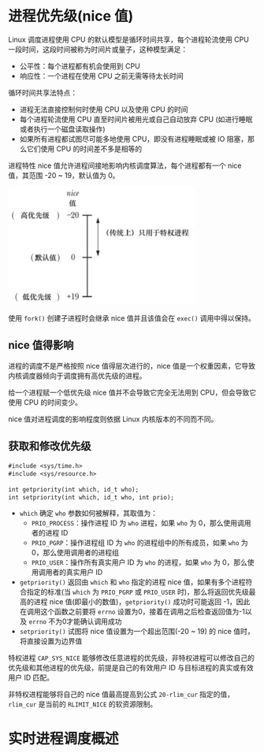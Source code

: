 # 进程优先级(nice 值)

Linux 调度进程使用 CPU 的默认模型是循环时间共享，每个进程轮流使用 CPU 一段时间，这段时间被称为时间片或量子，这种模型满足：

- 公平性：每个进程都有机会使用到 CPU
- 响应性：一个进程在使用 CPU 之前无需等待太长时间

循环时间共享法特点：

- 进程无法直接控制何时使用 CPU 以及使用 CPU 的时间
- 每个进程轮流使用 CPU 直至时间片被用光或自己自动放弃 CPU (如进行睡眠或者执行一个磁盘读取操作)
- 如果所有进程都试图尽可能多地使用 CPU，即没有进程睡眠或被 IO 阻塞，那么它们使用 CPU 的时间差不多是相等的

进程特性 nice 值允许进程间接地影响内核调度算法，每个进程都有一个  nice 值，其范围 -20 ~ 19，默认值为 0。

![](./img/nice.png)

使用 `fork()`  创建子进程时会继承 nice 值并且该值会在 `exec()` 调用中得以保持。

## nice 值得影响

进程的调度不是严格按照 nice 值得层次进行的，nice 值是一个权重因素，它导致内核调度器倾向于调度拥有高优先级的进程。

给一个进程赋一个低优先级 nice 值并不会导致它完全无法用到 CPU，但会导致它使用 CPU 的时间变少。

nice 值对进程调度的影响程度则依据 Linux 内核版本的不同而不同。

## 获取和修改优先级

```
#include <sys/time.h>
#include <sys/resource.h>

int getpriority(int which, id_t who);
int setpriority(int which, id_t who, int prio);
```

- `which` 确定 `who` 参数如何被解释，其取值为：
  - `PRIO_PROCESS`：操作进程 ID 为 `who` 进程，如果 `who` 为 0，那么使用调用者的进程 ID
  - `PRIO_PGRP`：操作进程组 ID 为 `who` 的进程组中的所有成员，如果 `who` 为 0，那么使用调用者的进程组
  - `PRIO_USER`：操作所有真实用户 ID 为 `who` 的进程，如果 `who`  为 0，那么使用调用者的真实用户 ID
- `getpriority()` 返回由 `which` 和 `who` 指定的进程 nice 值，如果有多个进程符合指定的标准(当 `which` 为 `PRIO_PGRP` 或 `PRIO_USER` 时)，那么将返回优先级最高的进程 nice 值(即最小的数值)，`getpriority()` 成功时可能返回 -1，因此在调用这个函数之前要将 `errno` 设置为0，接着在调用之后检查返回值为-1以及 `errno` 不为0才能确认调用成功
- `setpriority()` 试图将 nice 值设置为一个超出范围(-20 ~ 19) 的 nice 值时，将直接设置为边界值

特权进程 `CAP_SYS_NICE` 能够修改任意进程的优先级，非特权进程可以修改自己的优先级和其他进程的优先级，前提是自己的有效用户 ID 与目标进程的真实或有效用户 ID 匹配。

非特权进程能够将自己的 nice 值最高提高到公式 `20-rlim_cur` 指定的值，`rlim_cur` 是当前的 `RLIMIT_NICE` 的软资源限制。

# 实时进程调度概述





















































































































